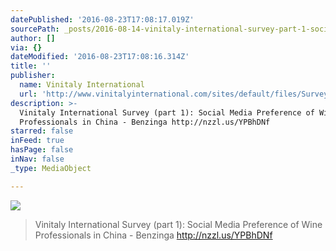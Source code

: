 ```yaml
---
datePublished: '2016-08-23T17:08:17.019Z'
sourcePath: _posts/2016-08-14-vinitaly-international-survey-part-1-social-media-prefere.md
author: []
via: {}
dateModified: '2016-08-23T17:08:16.314Z'
title: ''
publisher:
  name: Vinitaly International
  url: 'http://www.vinitalyinternational.com/sites/default/files/Survey.pdf'
description: >-
  Vinitaly International Survey (part 1): Social Media Preference of Wine
  Professionals in China - Benzinga http://nzzl.us/YPBhDNf
starred: false
inFeed: true
hasPage: false
inNav: false
_type: MediaObject

---
```

![](https://the-grid-user-content.s3-us-west-2.amazonaws.com/0b772399-bc22-4036-936b-ddd2668b769b.png)

> Vinitaly International Survey (part 1): Social Media Preference of Wine Professionals in China - Benzinga http://nzzl.us/YPBhDNf